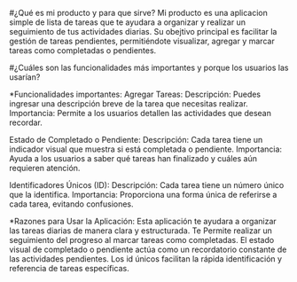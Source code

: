 #¿Qué es mi producto y para que sirve? 
Mi producto es una aplicacion simple de lista de tareas que te ayudara a organizar y realizar un seguimiento de tus actividades diarias. Su obejtivo principal es facilitar la gestión de tareas pendientes, permitiéndote visualizar, agregar y marcar tareas como completadas o pendientes. 

#¿Cuáles son las funcionalidades más importantes y porque los usuarios las usarían? 

*Funcionalidades importantes:
Agregar Tareas: 
Descripción: Puedes ingresar una descripción breve de la tarea que necesitas realizar. 
Importancia: Permite a los usuarios detallen las actividades que desean recordar.

Estado de Completado o Pendiente: 
Descripción: Cada tarea tiene un indicador visual que muestra si está completada o pendiente. 
Importancia: Ayuda a los usuarios a saber qué tareas han finalizado y cuáles aún requieren atención.

Identificadores Únicos (ID): 
Descripción: Cada tarea tiene un número único que la identifica. 
Importancia: Proporciona una forma única de referirse a cada tarea, evitando confusiones.

*Razones para Usar la Aplicación:
Esta aplicación te ayudara a organizar las tareas diarias de manera clara y estructurada.
Te Permite realizar un seguimiento del progreso al marcar tareas como completadas.
El estado visual de completado o pendiente actúa como un recordatorio constante de las actividades pendientes.
Los id únicos facilitan la rápida identificación y referencia de tareas específicas.